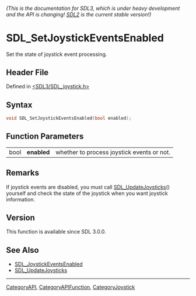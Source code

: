 ###### (This is the documentation for SDL3, which is under heavy development and the API is changing! [SDL2](https://wiki.libsdl.org/SDL2/) is the current stable version!)
# SDL_SetJoystickEventsEnabled

Set the state of joystick event processing.

## Header File

Defined in [<SDL3/SDL_joystick.h>](https://github.com/libsdl-org/SDL/blob/main/include/SDL3/SDL_joystick.h)

## Syntax

```c
void SDL_SetJoystickEventsEnabled(bool enabled);
```

## Function Parameters

|      |             |                                            |
| ---- | ----------- | ------------------------------------------ |
| bool | **enabled** | whether to process joystick events or not. |

## Remarks

If joystick events are disabled, you must call
[SDL_UpdateJoysticks](SDL_UpdateJoysticks)() yourself and check the state
of the joystick when you want joystick information.

## Version

This function is available since SDL 3.0.0.

## See Also

- [SDL_JoystickEventsEnabled](SDL_JoystickEventsEnabled)
- [SDL_UpdateJoysticks](SDL_UpdateJoysticks)

----
[CategoryAPI](CategoryAPI), [CategoryAPIFunction](CategoryAPIFunction), [CategoryJoystick](CategoryJoystick)

